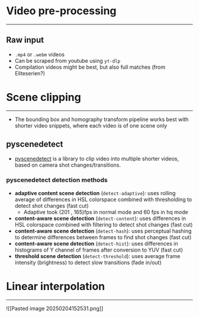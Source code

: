 
# Video pre-processing
---

## Raw input
* `.mp4` or `.webm` videos
* Can be scraped from youtube using `yt-dlp`
* Compilation videos might be best, but also full matches (from Eliteserien?)

# Scene clipping
---
* The bounding box and homography transform pipeline works best with shorter video snippets, where each video is of one scene only
## pyscenedetect
* [pyscenedetect](https://www.scenedetect.com/) is a library to clip video into multiple shorter videos, based on camera shot changes/transitions.
### pyscenedetect detection methods
- **adaptive content scene detection** (`detect-adaptive`): uses rolling average of differences in HSL colorspace combined with thresholding to detect shot changes (fast cut)
	- Adaptive took (201 , 165)fps in normal mode and 60 fps in hq mode
- **content-aware scene detection** (`detect-content`): uses differences in HSL colorspace combined with filtering to detect shot changes (fast cut)
- **content-aware scene detection** (`detect-hash`): uses perceptual hashing to determine differences between frames to find shot changes (fast cut)
- **content-aware scene detection** (`detect-hist`): uses differences in histograms of Y channel of frames after conversion to YUV (fast cut)
- **threshold scene detection** (`detect-threshold`): uses average frame intensity (brightness) to detect slow transitions (fade in/out)




# Linear interpolation
---
![[Pasted image 20250204152531.png]]